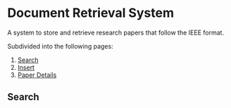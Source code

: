 # Document Retrieval System
A system to store and retrieve research papers that follow the IEEE format.  

Subdivided into the following pages:
1) [Search](##Search)
2) [Insert]()
3) [Paper Details]()  

## Search


